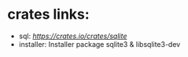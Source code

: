 # crates links:
* sql: *https://crates.io/crates/sqlite*
* installer: Installer package sqlite3 & libsqlite3-dev
